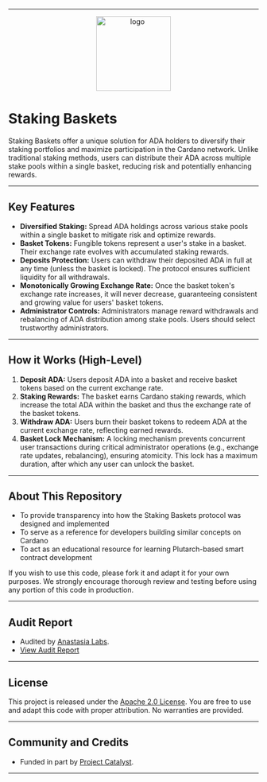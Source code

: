 
---

<p align="center">
  <img src="https://github.com/user-attachments/assets/d93aef5a-69c5-4dac-bd82-8f51480c97d5" alt="logo" width="150"/>
</p>



# Staking Baskets

Staking Baskets offer a unique solution for ADA holders to diversify their staking portfolios and maximize participation in the Cardano network. Unlike traditional staking methods, users can distribute their ADA across multiple stake pools within a single basket, reducing risk and potentially enhancing rewards.

---

## Key Features
* **Diversified Staking:** Spread ADA holdings across various stake pools within a single basket to mitigate risk and optimize rewards.  
* **Basket Tokens:** Fungible tokens represent a user's stake in a basket. Their exchange rate evolves with accumulated staking rewards.  
* **Deposits Protection:** Users can withdraw their deposited ADA in full at any time (unless the basket is locked). The protocol ensures sufficient liquidity for all withdrawals.  
* **Monotonically Growing Exchange Rate:** Once the basket token's exchange rate increases, it will never decrease, guaranteeing consistent and growing value for users' basket tokens.  
* **Administrator Controls:** Administrators manage reward withdrawals and rebalancing of ADA distribution among stake pools. Users should select trustworthy administrators.  

---

## How it Works (High-Level)
1. **Deposit ADA:** Users deposit ADA into a basket and receive basket tokens based on the current exchange rate.  
2. **Staking Rewards:** The basket earns Cardano staking rewards, which increase the total ADA within the basket and thus the exchange rate of the basket tokens.  
3. **Withdraw ADA:** Users burn their basket tokens to redeem ADA at the current exchange rate, reflecting earned rewards.  
4. **Basket Lock Mechanism:** A locking mechanism prevents concurrent user transactions during critical administrator operations (e.g., exchange rate updates, rebalancing), ensuring atomicity. This lock has a maximum duration, after which any user can unlock the basket.  

---

## About This Repository
- To provide transparency into how the Staking Baskets protocol was designed and implemented  
- To serve as a reference for developers building similar concepts on Cardano  
- To act as an educational resource for learning Plutarch-based smart contract development  

If you wish to use this code, please fork it and adapt it for your own purposes. We strongly encourage thorough review and testing before using any portion of this code in production.  

---
## Audit Report

- Audited by [Anastasia Labs](https://www.anastasialabs.com/).
- [View Audit Report](/link-to-report-in-repo)

---

## License

This project is released under the [Apache 2.0 License](./LICENSE). You are free to use and adapt this code with proper attribution. No warranties are provided.  

---

## Community and Credits

- Funded in part by [Project Catalyst](https://projectcatalyst.io/).

---


